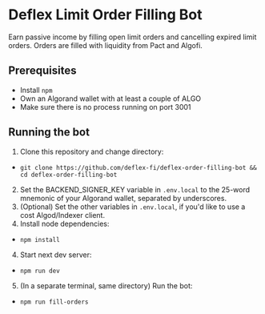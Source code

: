 # Deflex Limit Order Filling Bot

Earn passive income by filling open limit orders and cancelling expired limit orders.
Orders are filled with liquidity from Pact and Algofi.

## Prerequisites
* Install `npm`
* Own an Algorand wallet with at least a couple of ALGO
* Make sure there is no process running on port 3001

## Running the bot

1. Clone this repository and change directory: 
  * `git clone https://github.com/deflex-fi/deflex-order-filling-bot && cd deflex-order-filling-bot`
2. Set the BACKEND_SIGNER_KEY variable in `.env.local` to the 25-word mnemonic of your Algorand wallet, separated by underscores.
3. (Optional) Set the other variables in `.env.local`, if you'd like to use a cost Algod/Indexer client.
4. Install node dependencies:
  * `npm install`
4. Start next dev server:
  * `npm run dev`
5. (In a separate terminal, same directory) Run the bot:
  * `npm run fill-orders`


